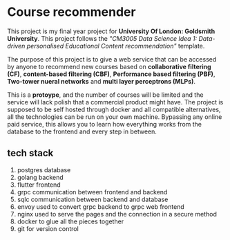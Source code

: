 # Course recommender

This project is my final year project for **University Of London: Goldsmith University**. This project follows the *"CM3005 Data Science Idea 1: Data-driven personalised Educational Content recommendation"* template.

The purpose of this project is to give a web service that can be accessed by anyone to recommend new courses based on **collaborative filtering (CF)**, **content-based filtering (CBF)**, **Performance based filtering (PBF)**, **Two-tower nueral networks** and **multi layer perceptrons (MLPs)**.

This is a **protoype**, and the number of courses will be limited and the service will lack polish that a commercial product might have. The project is supposed to be self hosted through docker and all compatible alternatives, all the technologies can be run on your own machine. Bypassing any online paid service, this allows you to learn how everything works from the database to the frontend and every step in between.

## tech stack

1. postgres database
2. golang backend
3. flutter frontend
4. grpc communication between frontend and backend
5. sqlc communication between backend and database
6. envoy used to convert grpc backend to grpc web frontend
7. nginx used to serve the pages and the connection in a secure method
8. docker to glue all the pieces together
9. git for version control
